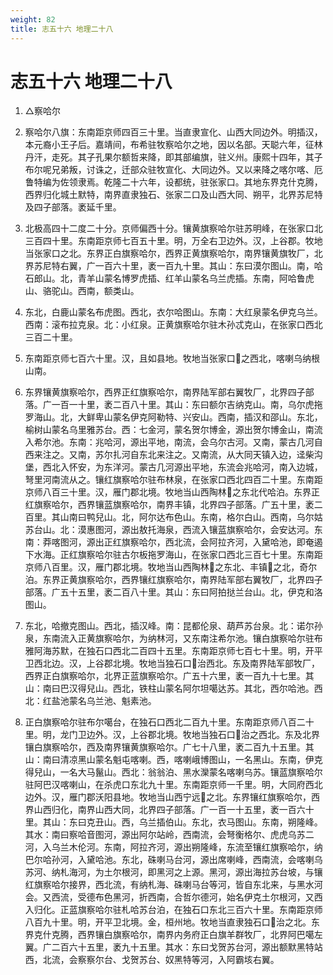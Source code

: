 ```yaml
---
weight: 82
title: 志五十六 地理二十八
---
```


# 志五十六 地理二十八

1. <span id="志五十六_地理二十八-1"></span>
△察哈尔

2. <span id="志五十六_地理二十八-2"></span>
察哈尔八旗：东南距京师四百三十里。当直隶宣化、山西大同边外。明插汉，本元裔小王子后。嘉靖间，布希驻牧察哈尔之地，因以名部。天聪六年，征林丹汗，走死。其子孔果尔额哲来降，即其部编旗，驻义州。康熙十四年，其子布尔呢兄弟叛，讨诛之，迁部众驻牧宣化、大同边外。又以来降之喀尔喀、厄鲁特编为佐领隶焉。乾隆二十六年，设都统，驻张家口。其地东界克什克腾，西界归化城土默特，南界直隶独石、张家二口及山西大同、朔平，北界苏尼特及四子部落。袤延千里。

3. <span id="志五十六_地理二十八-3"></span>
北极高四十二度二十分。京师偏西十分。镶黄旗察哈尔驻苏明峰，在张家口北三百四十里。东南距京师七百五十里。明，万全右卫边外。汉，上谷郡。牧地当张家口之北。东界正白旗察哈尔，西界正黄旗察哈尔，南界镶黄旗牧厂，北界苏尼特右翼，广一百六十里，袤一百九十里。其山：东曰漠尔图山。南，哈石郎山。北，青羊山蒙名博罗虎插、红羊山蒙名乌兰虎插。东南，阿哈鲁虎山、骆驼山。西南，额类山。

4. <span id="志五十六_地理二十八-4"></span>
东北，白鹿山蒙名布虎图。西北，衣尔哈图山。东南：大红泉蒙名伊克乌兰。西南：滚布拉克泉。北：小红泉。正黄旗察哈尔驻木孙忒克山，在张家口西北三百二十里。

5. <span id="志五十六_地理二十八-5"></span>
东南距京师七百六十里。汉，且如县地。牧地当张家口之西北，喀喇乌纳根山南。

6. <span id="志五十六_地理二十八-6"></span>
东界镶黄旗察哈尔，西界正红旗察哈尔，南界陆军部右翼牧厂，北界四子部落。广一百一十里，袤二百八十里。其山：东曰额尔吉纳克山。南，乌尔虎拖罗海山。北，大鲜卑山蒙名伊克阿勒特、兴安山。西南，插汉和邵山。东北，榆树山蒙名乌里雅苏台。西：七金河，蒙名贺尔博金，源出贺尔博金山，南流入希尔池。东南：兆哈河，源出平地，南流，会乌尔古河。又南，蒙古几河自西来注之。又南，苏尔扎河自东北来注之。又南流，从大同天镇入边，迳柴沟堡，西北入怀安，为东洋河。蒙古几河源出平地，东流会兆哈河，南入边城，弩里河南流从之。镶红旗察哈尔驻布林泉，在张家口西北四百二十里。东南距京师八百三十里。汉，雁门郡北境。牧地当山西陶林之东北代哈泊。东界正红旗察哈尔，西界镶蓝旗察哈尔，南界丰镇，北界四子部落。广五十里，袤二百里。其山南曰鸭兒山。北，阿尔达布色山。东南，格尔白山。西南，乌尔姑苏台山。北：漠惠图河，源出敖托海泉，西流入镶蓝旗察哈尔，会安达河。东南：莽喀图河，源出正红旗察哈尔，西北流，会阿拉齐河，入黛哈池，即奄遏下水海。正红旗察哈尔驻古尔板拖罗海山，在张家口西北三百七十里。东南距京师八百里。汉，雁门郡北境。牧地当山西陶林之东北、丰镇之北，奇尔泊。东界正黄旗察哈尔，西界镶红旗察哈尔，南界陆军部右翼牧厂，北界四子部落。广五十五里，袤二百八十里。其山：东曰阿拍挞兰台山。北，伊克和洛图山。

7. <span id="志五十六_地理二十八-7"></span>
东北，哈撤克图山。西北，插汉峰。南：昆都伦泉、葫芦苏台泉。北：诺尔孙泉，东南流入正黄旗察哈尔，为纳林河，又东南注希尔池。镶白旗察哈尔驻布雅阿海苏默，在独石口西北二百四十五里。东南距京师七百七十里。明，开平卫西北边。汉，上谷郡北境。牧地当独石口治西北。东及南界陆军部牧厂，西界正白旗察哈尔，北界正蓝旗察哈尔。广五十六里，袤一百九十七里。其山：南曰巴汉得兒山。西北，铁柱山蒙名阿尔坦噶达苏。其北，西尔哈池。西北：红盐池蒙名乌兰池、魁素池。

8. <span id="志五十六_地理二十八-8"></span>
正白旗察哈尔驻布尔噶台，在独石口西北二百九十里。东南距京师八百二十里。明，龙门卫边外。汉，上谷郡北境。牧地当独石口治之西北。东及北界镶白旗察哈尔，西及南界镶黄旗察哈尔。广七十八里，袤二百九十五里。其山：南曰清凉黑山蒙名魁屯喀喇。西，喀喇峨博图山，一名黑山。东南，伊克得兒山，一名大马鬣山。西北：翁翁泊、黑水灤蒙名喀喇乌苏。镶蓝旗察哈尔驻阿巴汉喀喇山，在杀虎口东北九十里。东南距京师一千里。明，大同府西北边外。汉，雁门郡沃阳县地。牧地当山西宁远之北。东界镶红旗察哈尔，西界山西归化，南界山西大同，北界四子部落。广一百一十五里，袤一百六十里。其山：东曰克丑山。西，乌兰插伯山。东北，衣马图山。东南，朔隆峰。其水：南曰察哈音图河，源出阿尔站岭，西南流，会弩衡格尔、虎虎乌苏二河，入乌兰木伦河。东南，阿拉齐河，源出朔隆峰，东流至镶红旗察哈尔，纳巴尔哈孙河，入黛哈池。东北，硃喇马台河，源出席喇峰，西南流，会喀喇乌苏河、纳札海河，为土尔根河，即黑河之上源。黑河，源出海拉苏台坡，与镶红旗察哈尔接界，西北流，有纳札海、硃喇马台等河，皆自东北来，与黑水河会。又西流，受德布色黑河，折西南，合哲尔德河，始名伊克土尔根河，又西入归化。正蓝旗察哈尔驻札哈苏台泊，在独石口东北三百六十里。东南距京师八百九十里。明，开平卫北境。金，桓州地。牧地当直隶独石口治之北。东界克什克腾，西界镶白旗察哈尔，南界内务府正白旗羊群牧厂，北界阿巴噶左翼。广二百六十五里，袤九十五里。其水：东曰戈贺苏台河，源出额默黑特站西，北流，会察察尔台、戈贺苏台、奴黑特等河，入阿霸垓右翼。
